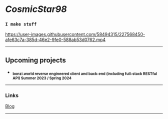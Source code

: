 # *CosmicStar98* 
### `I make stuff`




https://user-images.githubusercontent.com/58494315/227568450-afe63c7a-385d-46e2-9fe0-588ab53d0762.mp4






<hr>

## Upcoming projects
- **<sub>bonzi.world reverse engineered client and back-end (including full-stack RESTful API) Summer 2023 / Spring 2024</sub>**

<hr>

### Links

<a href="https://cosmicstar98.github.io" target="_blank" alt="Check out my new coding blog!   :D" title="Check out my new coding blog!   :D">Blog</a>

<hr>
